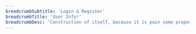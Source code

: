 ```yaml
---
breadcrumbSubtitle: 'Login & Register'
breadcrumbTitle: 'User Info!'
breadcrumbDesc: 'Construction of itself, because it is pain some proper style design occur are pleasure'
---
```

